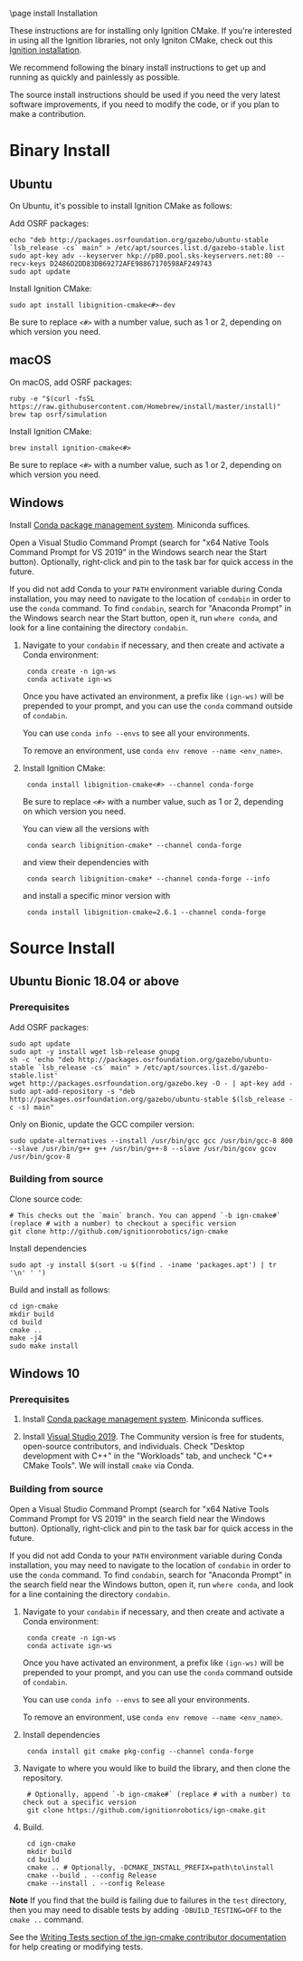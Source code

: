 \page install Installation

These instructions are for installing only Ignition CMake. If you're interested
in using all the Ignition libraries, not only Igniton CMake, check out this
[Ignition installation](https://ignitionrobotics.org/docs/latest/install).

We recommend following the binary install instructions to get up and running as
quickly and painlessly as possible.

The source install instructions should be used if you need the very latest
software improvements, if you need to modify the code, or if you plan to make a
contribution.

# Binary Install

## Ubuntu

On Ubuntu, it's possible to install Ignition CMake as follows:

Add OSRF packages:

    echo "deb http://packages.osrfoundation.org/gazebo/ubuntu-stable `lsb_release -cs` main" > /etc/apt/sources.list.d/gazebo-stable.list
    sudo apt-key adv --keyserver hkp://p80.pool.sks-keyservers.net:80 --recv-keys D2486D2DD83DB69272AFE98867170598AF249743
    sudo apt update

Install Ignition CMake:

    sudo apt install libignition-cmake<#>-dev

Be sure to replace `<#>` with a number value, such as 1 or 2, depending on
which version you need.

## macOS

On macOS, add OSRF packages:

    ruby -e "$(curl -fsSL https://raw.githubusercontent.com/Homebrew/install/master/install)"
    brew tap osrf/simulation

Install Ignition CMake:

    brew install ignition-cmake<#>

Be sure to replace `<#>` with a number value, such as 1 or 2, depending on
which version you need.

## Windows

Install [Conda package management system](https://docs.conda.io/projects/conda/en/latest/user-guide/install/download.html).
Miniconda suffices.

Open a Visual Studio Command Prompt (search for "x64 Native Tools Command Prompt for VS 2019" in the Windows search near the Start button).
Optionally, right-click and pin to the task bar for quick access in the future.

If you did not add Conda to your `PATH` environment variable during Conda installation, you may need to navigate to the location of `condabin` in order to use the `conda` command.
To find `condabin`, search for "Anaconda Prompt" in the Windows search near the Start button, open it, run `where conda`, and look for a line containing the directory `condabin`.

1. Navigate to your `condabin` if necessary, and then create and activate a Conda environment:

        conda create -n ign-ws
        conda activate ign-ws

   Once you have activated an environment, a prefix like `(ign-ws)` will be prepended to your prompt, and you can use the `conda` command outside of `condabin`.

   You can use `conda info --envs` to see all your environments.

   To remove an environment, use `conda env remove --name <env_name>`.

1. Install Ignition CMake:

        conda install libignition-cmake<#> --channel conda-forge

   Be sure to replace `<#>` with a number value, such as 1 or 2, depending on
which version you need.

   You can view all the versions with

        conda search libignition-cmake* --channel conda-forge

   and view their dependencies with

        conda search libignition-cmake* --channel conda-forge --info

   and install a specific minor version with

        conda install libignition-cmake=2.6.1 --channel conda-forge

# Source Install

## Ubuntu Bionic 18.04 or above

### Prerequisites

Add OSRF packages:

    sudo apt update
    sudo apt -y install wget lsb-release gnupg
    sh -c 'echo "deb http://packages.osrfoundation.org/gazebo/ubuntu-stable `lsb_release -cs` main" > /etc/apt/sources.list.d/gazebo-stable.list'
    wget http://packages.osrfoundation.org/gazebo.key -O - | apt-key add -
    sudo apt-add-repository -s "deb http://packages.osrfoundation.org/gazebo/ubuntu-stable $(lsb_release -c -s) main"

Only on Bionic, update the GCC compiler version:

    sudo update-alternatives --install /usr/bin/gcc gcc /usr/bin/gcc-8 800 --slave /usr/bin/g++ g++ /usr/bin/g++-8 --slave /usr/bin/gcov gcov /usr/bin/gcov-8

### Building from source

Clone source code:

    # This checks out the `main` branch. You can append `-b ign-cmake#` (replace # with a number) to checkout a specific version
    git clone http://github.com/ignitionrobotics/ign-cmake

Install dependencies

    sudo apt -y install $(sort -u $(find . -iname 'packages.apt') | tr '\n' ' ')

Build and install as follows:

    cd ign-cmake
    mkdir build
    cd build
    cmake ..
    make -j4
    sudo make install

## Windows 10

### Prerequisites

1. Install [Conda package management system](https://docs.conda.io/projects/conda/en/latest/user-guide/install/download.html).
   Miniconda suffices.

1. Install [Visual Studio 2019](https://visualstudio.microsoft.com/downloads/).
   The Community version is free for students, open-source contributors, and individuals.
   Check "Desktop development with C++" in the "Workloads" tab, and uncheck "C++ CMake Tools". We will install `cmake` via Conda.

### Building from source

Open a Visual Studio Command Prompt (search for "x64 Native Tools Command Prompt for VS 2019" in the search field near the Windows button).
Optionally, right-click and pin to the task bar for quick access in the future.

If you did not add Conda to your `PATH` environment variable during Conda installation, you may need to navigate to the location of `condabin` in order to use the `conda` command.
To find `condabin`, search for "Anaconda Prompt" in the search field near the Windows button, open it, run `where conda`, and look for a line containing the directory `condabin`.

1. Navigate to your `condabin` if necessary, and then create and activate a Conda environment:

        conda create -n ign-ws
        conda activate ign-ws

   Once you have activated an environment, a prefix like `(ign-ws)` will be prepended to your prompt, and you can use the `conda` command outside of `condabin`.

   You can use `conda info --envs` to see all your environments.

   To remove an environment, use `conda env remove --name <env_name>`.

1. Install dependencies

        conda install git cmake pkg-config --channel conda-forge 

1. Navigate to where you would like to build the library, and then clone the repository.

        # Optionally, append `-b ign-cmake#` (replace # with a number) to check out a specific version
        git clone https://github.com/ignitionrobotics/ign-cmake.git

1. Build.

        cd ign-cmake
        mkdir build
        cd build
        cmake .. # Optionally, -DCMAKE_INSTALL_PREFIX=path\to\install
        cmake --build . --config Release
        cmake --install . --config Release

**Note** If you find that the build is failing due to failures in the `test` directory, then you may need to disable tests by adding `-DBUILD_TESTING=OFF` to the `cmake ..` command.

See the [Writing Tests section of the ign-cmake contributor documentation](https://ignitionrobotics.org/docs/all/contributing#writing-tests) for help creating or modifying tests.

